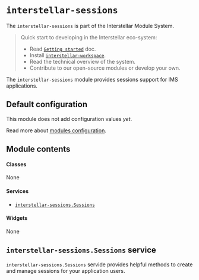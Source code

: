 `interstellar-sessions`
=============

The `interstellar-sessions` is part of the Interstellar Module System.

> Quick start to developing in the Interstellar eco-system:
>
> * Read [`Getting started`](https://github.com/stellar/interstellar/tree/master/docs) doc.
> * Install [`interstellar-workspace`](https://github.com/stellar/interstellar-workspace).
> * Read the technical overview of the system.
> * Contribute to our open-source modules or develop your own.

The `interstellar-sessions` module provides sessions support for IMS applications.

## Default configuration

This module does not add configuration values _yet_.

Read more about [modules configuration](https://github.com/stellar/interstellar-core#interstellar-coreconfig-service).

## Module contents

#### Classes
None

#### Services
* [`interstellar-sessions.Sessions`](#interstellar-sessionssessions-service)

#### Widgets
None

## `interstellar-sessions.Sessions` service

`interstellar-sessions.Sessions` servide provides helpful methods to create and manage sessions for your application users.
